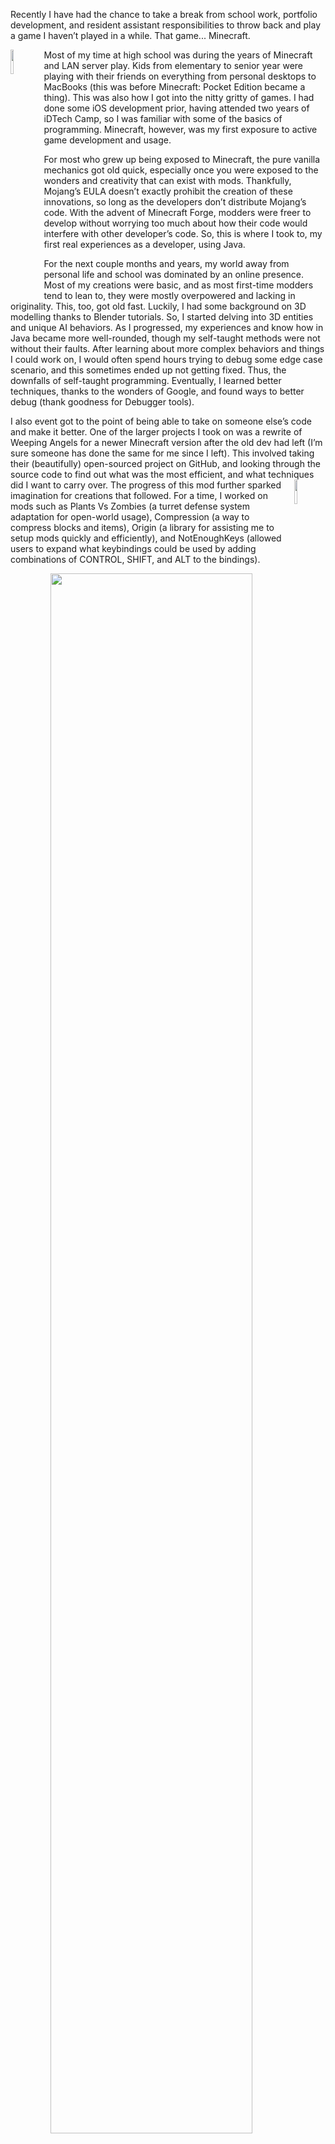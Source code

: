 Recently I have had the chance to take a break from school work, portfolio development, and resident assistant responsibilities to throw back and play a game I haven’t played in a while. That game... Minecraft.

<img src='${PATH_MARKDOWN}/origin.png' class='iconDetails' align="left" style="width:10%">
Most of my time at high school was during the years of Minecraft and LAN server play. Kids from elementary to senior year were playing with their friends on everything from personal desktops to MacBooks (this was before Minecraft: Pocket Edition became a thing). This was also how I got into the nitty gritty of games. I had done some iOS development prior, having attended two years of iDTech Camp, so I was familiar with some of the basics of programming. Minecraft, however, was my first exposure to active game development and usage.

For most who grew up being exposed to Minecraft, the pure vanilla mechanics got old quick, especially once you were exposed to the wonders and creativity that can exist with mods. Thankfully, Mojang’s EULA doesn’t exactly prohibit the creation of these innovations, so long as the developers don’t distribute Mojang’s code. With the advent of Minecraft Forge, modders were freer to develop without worrying too much about how their code would interfere with other developer’s code. So, this is where I took to, my first real experiences as a developer, using Java.

For the next couple months and years, my world away from personal life and school was dominated by an online presence. Most of my creations were basic, and as most first-time modders tend to lean to, they were mostly overpowered and lacking in originality. This, too, got old fast. Luckily, I had some background on 3D modelling thanks to Blender tutorials. So, I started delving into 3D entities and unique AI behaviors. As I progressed, my experiences and know how in Java became more well-rounded, though my self-taught methods were not without their faults. After learning about more complex behaviors and things I could work on, I would often spend hours trying to debug some edge case scenario, and this sometimes ended up not getting fixed. Thus, the downfalls of self-taught programming. Eventually, I learned better techniques, thanks to the wonders of Google, and found ways to better debug (thank goodness for Debugger tools).

I also event got to the point of being able to take on someone else’s code and make it better. One of the larger projects I took on was a rewrite of Weeping Angels for a newer Minecraft version after the old dev had left (I’m sure someone has done the same for me since I left). This involved taking their (beautifully) open-sourced project on GitHub, and looking through the source code to find out what was the most efficient, and what techniques did I want to carry over.
<img src='${PATH_MARKDOWN}/nek.png' class='iconDetails' align="right" style="width:10%">
The progress of this mod further sparked imagination for creations that followed. For a time, I worked on mods such as Plants Vs Zombies (a turret defense system adaptation for open-world usage), Compression (a way to compress blocks and items), Origin (a library for assisting me to setup mods quickly and efficiently), and NotEnoughKeys  (allowed users to expand what keybindings could be used by adding combinations of CONTROL, SHIFT, and ALT to the bindings).

<center>
<img src='${PATH_MARKDOWN}/compression.png' class='iconDetails' style="width:80%" >
</center>

Jump forward to a couple weeks ago, and I decided I had some time on my hands, and wanted to throw back to playing Minecraft for a bit. I knew I wouldn’t last long in vanilla (no-mods), so I pulled down the latest CurseForge launcher and pulled in some of the classics. Not long after starting a new world, I found part of my experience was lacking. Something was missing here. Then I realized that the hole in my experience was on mod that I used to work on, Compression. The ease of being able to compress blocks and items, and use the concepts of density to suck items towards me have since left. Like any good dev, I decided to throw-back even more, and update Compression to the latest MC Version. Within the week, I had a pretty basic update - now with better comments as well - and a more well-rounded playing experience. If the rewrite of my own mod has taught me anything, its that even when you are getting started writing and sort of code, ALWAYS heavily document what the heck it is you’re doing, because that all-to-often gets lost in translation after years – or even weeks – of writing it. That and never write full mods in obscure languages like Scala – which take a lot of different setup – but that’s a story for another time.

